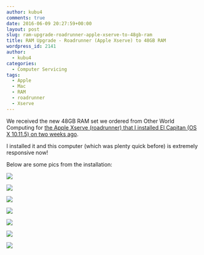 ```yaml
---
author: kubu4
comments: true
date: 2016-06-09 20:27:59+00:00
layout: post
slug: ram-upgrade-roadrunner-apple-xserve-to-48gb-ram
title: RAM Upgrade - Roadrunner (Apple Xserve) to 48GB RAM
wordpress_id: 2141
author:
  - kubu4
categories:
  - Computer Servicing
tags:
  - Apple
  - Mac
  - RAM
  - roadrunner
  - Xserve
---
```


We received the new 48GB RAM set we ordered from Other World Computing for [the Apple Xserve (roadrunner) that I installed El Capitan (OS X 10.11.5) on two weeks ago](http://onsnetwork.org/kubu4/2016/05/31/computer-setup-cluster-node003-conversion/).

I installed it and this computer (which was plenty quick before) is extremely responsive now!

Below are some pics from the installation:

[![](http://eagle.fish.washington.edu/Arabidopsis/Pics/20160609_RAM_48GB.jpg)](http://eagle.fish.washington.edu/Arabidopsis/Pics/20160609_RAM_48GB.jpg)

[![](http://eagle.fish.washington.edu/Arabidopsis/Pics/20160609_xserve_cluster.jpg)](http://eagle.fish.washington.edu/Arabidopsis/Pics/20160609_xserve_cluster.jpg)

[![](http://eagle.fish.washington.edu/Arabidopsis/Pics/20160609_xserve_clip.jpg)](http://eagle.fish.washington.edu/Arabidopsis/Pics/20160609_xserve_clip.jpg)

[![](http://eagle.fish.washington.edu/Arabidopsis/Pics/20160609_xserve_inside_old_RAM_01.jpg)](http://eagle.fish.washington.edu/Arabidopsis/Pics/20160609_xserve_inside_old_RAM_01.jpg)

[![](http://eagle.fish.washington.edu/Arabidopsis/Pics/20160609_xserve_inside_new_RAM_01.jpg)](http://eagle.fish.washington.edu/Arabidopsis/Pics/20160609_xserve_inside_new_RAM_01.jpg)

[![](http://eagle.fish.washington.edu/Arabidopsis/Pics/20160609_xserve_inside_new_RAM_02.jpg)](http://eagle.fish.washington.edu/Arabidopsis/Pics/20160609_xserve_inside_new_RAM_02.jpg)

[![](http://eagle.fish.washington.edu/Arabidopsis/Pics/20160609_roadrunner_screen.jpg)](http://eagle.fish.washington.edu/Arabidopsis/Pics/20160609_roadrunner_screen.jpg)
